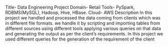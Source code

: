 Title- Data Engineering Project
Domain- Retail
Tools- PySpark, RDBMS(MySQL), Hadoop, Hive, HBase.
Cloud- AWS
Description
In this project we handled and processed the data
coming from clients which was in different file formats.
we handle it by scripting and importing tables from
different sources using different tools applying various
queries on that data and generating the output as per
the client’s requirements.
In this project we used different queries for the
generation of the requirement of the client
